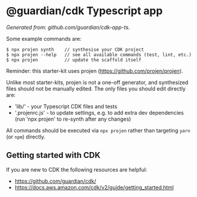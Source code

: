 # @guardian/cdk Typescript app

*Generated from: github.com/guardian/cdk-app-ts.*

Some example commands are:

    $ npx projen synth    // synthesise your CDK project
    $ npx projen --help   // see all available commands (test, lint, etc.)
    $ npx projen          // update the scaffold itself

Reminder: this starter-kit uses projen (https://github.com/projen/projen).

Unlike most starter-kits, projen is not a one-off generator, and synthesized
files should not be manually edited. The only files you should edit directly
are:

- 'lib/' - your Typescript CDK files and tests
- '.projenrc.js' - to update settings, e.g. to add extra dev dependencies (run
  'npx projen' to re-synth after any changes)

All commands should be executed via `npx projen` rather than targeting `yarn`
(or `npm`) directly.

## Getting started with CDK

If you are new to CDK the following resources are helpful:

* https://github.com/guardian/cdk/
* https://docs.aws.amazon.com/cdk/v2/guide/getting_started.html